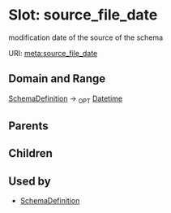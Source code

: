# Slot: source_file_date


modification date of the source of the schema

URI: [meta:source_file_date](https://w3id.org/biolink/biolinkml/meta/source_file_date)
## Domain and Range

[SchemaDefinition](SchemaDefinition.md) ->  <sub>OPT</sub> [Datetime](Datetime.md)
## Parents

## Children

## Used by

 * [SchemaDefinition](SchemaDefinition.md)
